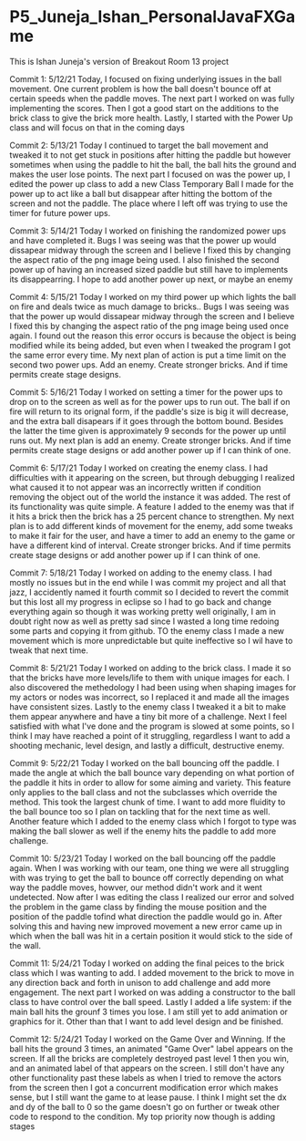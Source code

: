 # P5_Juneja_Ishan_PersonalJavaFXGame
This is Ishan Juneja's version of Breakout Room 13 project

Commit 1: 5/12/21 Today, I focused on fixing underlying issues in the ball movement. One current problem is how the ball doesn't bounce off at certain speeds when the paddle moves. The next part I worked on was fully implementing the scores. Then I got a good start on the additions to the brick class to give the brick more health. Lastly, I started with the Power Up class and will focus on that in the coming days

Commit 2: 5/13/21 Today I continued to target the ball movement and tweaked it to not get stuck in positions after hitting the paddle but however sometimes when using the paddle to hit the ball, the ball hits the ground and makes the user lose points. The next part I focused on was the power up, I edited the power up class to add a new Class Temporary Ball I made for the power up to act like a ball but disappear after hitting the bottom of the screen and not the paddle. The place where I left off was trying to use the timer for future power ups.

Commit 3: 5/14/21 Today I worked on finishing the randomized power ups and have completed it. Bugs I was seeing was that the power up would dissapear midway through the screen and I believe I fixed this by changing the aspect ratio of the png image being used. I also finished the second power up of having an increased sized paddle but still have to implements its disappearring. I hope to add another power up next, or maybe an enemy

Commit 4: 5/15/21 Today I worked on my third power up which lights the ball on fire and deals twice as much damage to bricks.. Bugs I was seeing was that the power up would dissapear midway through the screen and I believe I fixed this by changing the aspect ratio of the png image being used once again. I found out the reason this error occurs is because the object is being modified while its being added, but even when I tweaked the program I got the same error every time. My next plan of action is put a time limit on the second two power ups. Add an enemy. Create stronger bricks. And if time permits create stage designs.

Commit 5: 5/16/21 Today I worked on setting a timer for the power ups to drop on to the screen as well as for the power ups to run out. The ball if on fire will return to its orignal form, if the paddle's size is big it will decrease, and the extra ball disapears if it goes through the bottom bound. Besides the latter the time given is approximately 9 seconds for the power up until runs out. My next plan is add an enemy. Create stronger bricks. And if time permits create stage designs or add another power up if I can think of one.

Commit 6: 5/17/21 Today I worked on creating the enemy class. I had difficulties with it appearing on the screen, but through debugging I realized what caused it to not appear was an incorrectly written if condition removing the object out of the world the instance it was added. The rest of its functionality was quite simple. A feature I added to the enemy was that if it hits a brick then the brick has a 25 percent chance to strengthen. My next plan is to add different kinds of movement for the enemy, add some tweaks to make it fair for the user, and have a timer to add an enemy to the game or have a different kind of interval. Create stronger bricks. And if time permits create stage designs or add another power up if I can think of one.

Commit 7: 5/18/21 Today I worked on adding to the enemy class. I had mostly no issues but in the end while I was commit my project and all that jazz, I accidently named it fourth commit so I decided to revert the commit but this lost all my progress in eclipse so I had to go back and change everything again so though it was working pretty well originally, I am in doubt right now as well as pretty sad since I wasted a long time redoing some parts and copying it from github.  TO the enemy class I made a new movement which is more unpredictable but quite ineffective so I wil have to tweak that next time. 

Commit 8: 5/21/21 Today I worked on adding to the brick class. I made it so that the bricks have more levels/life to them with unique images for each. I also discovered the methedology I had been using when shaping images for my actors or nodes was incorrect, so I replaced it and made all the images have consistent sizes. Lastly to the enemy class I tweaked it a bit to make them appear anywhere and have a tiny bit more of a challenge. Next I feel satisfied with what I've done and the program is slowed at some points, so I think I may have reached a point of it struggling, regardless I want to add a shooting mechanic, level design, and lastly a difficult, destructive enemy.

Commit 9: 5/22/21 Today I worked on the ball bouncing off the paddle. I made the angle at which the ball bounce vary depending on what portion of the paddle it hits in order to allow for some aiming and variety. This feature only applies to the ball class and not the subclasses which override the method. This took the largest chunk of time. I want to add more fluidity to the ball bounce too so I plan on tackling that for the next time as well. Another feature which I added to the enemy class which I forgot to type was making the ball slower as well if the enemy hits the paddle to add more challenge.

Commit 10: 5/23/21 Today I worked on the ball bouncing off the paddle again. When I was working with our team, one thing we were all struggling with was trying to get the ball to bounce off correctly depending on what way the paddle moves, howver, our method didn't work and it went undetected. Now after I was editing the class I realized our error and solved the problem in the game class by finding the mouse position and the position of the paddle tofind what direction the paddle would go in. After solving this and having new improved movement a new error came up in which when the ball was hit in a certain position it would stick to the side of the wall.

Commit 11: 5/24/21 Today I worked on adding the final peices to the brick class which I was wanting to add. I added movement to the brick to move in any direction back and forth in unison to add challenge and add more engagement. The next part I worked on was adding a constructor to the ball class to have control over the ball speed. Lastly I added a life system: if the main ball hits the grounf 3 times you lose. I am still yet to add animation or graphics for it. Other than that I want to add level design and be finished.

Commit 12: 5/24/21 Today I worked on the Game Over and Winning. If the ball hits the ground 3 times, an animated "Game Over" label appears on the screen. If all the bricks are completely destroyed past level 1 then you win, and an animated label of that appears on the screen. I still don't have any other functionality past these labels as when I tried to remove the actors from the screen then I got a concurrent modification error which makes sense, but I still want the game to at lease pause. I think I might set the dx and dy of the ball to 0 so the game doesn't go on further or tweak other code to respond to the condition. My top priority now though is adding stages
